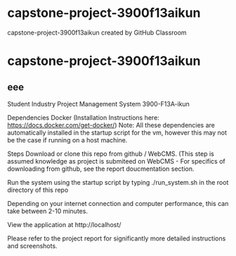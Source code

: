 # capstone-project-3900f13aikun
capstone-project-3900f13aikun created by GitHub Classroom
# capstone-project-3900f13aikun
## eee
Student Industry Project Management System
3900-F13A-ikun

Dependencies
Docker (Installation Instructions here: https://docs.docker.com/get-docker/)
Note: All these dependencies are automatically installed in the startup script for the vm, however this may not be the case if running on a host machine.

Steps
Download or clone this repo from github / WebCMS. (This step is assumed knowledge as project is submiteed on WebCMS - For specifics of downloading from github, see the report doucmentation section.

Run the system using the startup script by typing ./run_system.sh in the root directory of this repo

Depending on your internet connection and computer performance, this can take between 2-10 minutes.

View the application at http://localhost/

Please refer to the project report for significantly more detailed instructions and screenshots.

